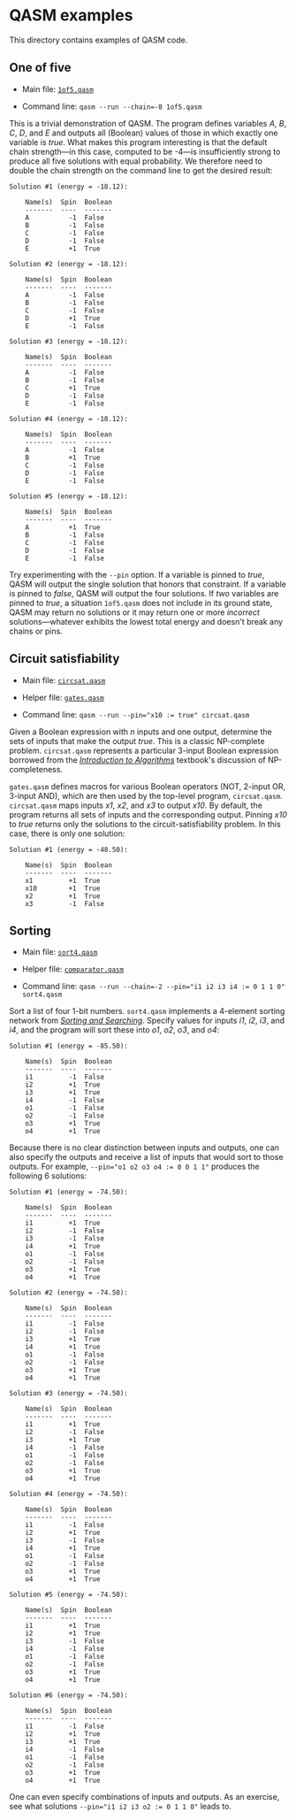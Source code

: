 QASM examples
=============

This directory contains examples of QASM code.

One of five
-----------

* Main file: [`1of5.qasm`](1of5.qasm)

* Command line: `qasm --run --chain=-8 1of5.qasm`

This is a trivial demonstration of QASM.  The program defines variables *A*, *B*, *C*, *D*, and *E* and outputs all (Boolean) values of those in which exactly one variable is *true*.  What makes this program interesting is that the default chain strength—in this case, computed to be -4—is insufficiently strong to produce all five solutions with equal probability.  We therefore need to double the chain strength on the command line to get the desired result:
```
Solution #1 (energy = -18.12):

    Name(s)  Spin  Boolean
    -------  ----  -------
    A          -1  False
    B          -1  False
    C          -1  False
    D          -1  False
    E          +1  True

Solution #2 (energy = -18.12):

    Name(s)  Spin  Boolean
    -------  ----  -------
    A          -1  False
    B          -1  False
    C          -1  False
    D          +1  True
    E          -1  False

Solution #3 (energy = -18.12):

    Name(s)  Spin  Boolean
    -------  ----  -------
    A          -1  False
    B          -1  False
    C          +1  True
    D          -1  False
    E          -1  False

Solution #4 (energy = -18.12):

    Name(s)  Spin  Boolean
    -------  ----  -------
    A          -1  False
    B          +1  True
    C          -1  False
    D          -1  False
    E          -1  False

Solution #5 (energy = -18.12):

    Name(s)  Spin  Boolean
    -------  ----  -------
    A          +1  True
    B          -1  False
    C          -1  False
    D          -1  False
    E          -1  False
```

Try experimenting with the `--pin` option.  If a variable is pinned to *true*, QASM will output the single solution that honors that constraint.  If a variable is pinned to *false*, QASM will output the four solutions.  If *two* variables are pinned to *true*, a situation `1of5.qasm` does not include in its ground state, QASM may return no solutions or it may return one or more *incorrect* solutions—whatever exhibits the lowest total energy and doesn't break any chains or pins.

Circuit satisfiability
----------------------

* Main file: [`circsat.qasm`](circsat.qasm)

* Helper file: [`gates.qasm`](gates.qasm)

* Command line: `qasm --run --pin="x10 := true" circsat.qasm`

Given a Boolean expression with *n* inputs and one output, determine the sets of inputs that make the output *true*.  This is a classic NP-complete problem.  `circsat.qasm` represents a particular 3-input Boolean expression borrowed from the [*Introduction to Algorithms*](https://mitpress.mit.edu/books/introduction-algorithms) textbook's discussion of NP-completeness.

`gates.qasm` defines macros for various Boolean operators (NOT, 2-input OR, 3-input AND), which are then used by the top-level program, `circsat.qasm`.  `circsat.qasm` maps inputs *x1*, *x2*, and *x3* to output *x10*.  By default, the program returns all sets of inputs and the corresponding output.  Pinning *x10* to *true* returns only the solutions to the circuit-satisfiability problem.  In this case, there is only one solution:
```
Solution #1 (energy = -48.50):

    Name(s)  Spin  Boolean
    -------  ----  -------
    x1         +1  True
    x10        +1  True
    x2         +1  True
    x3         -1  False
```

Sorting
-------

* Main file: [`sort4.qasm`](sort4.qasm)

* Helper file: [`comparator.qasm`](comparator.qasm)

* Command line: `qasm --run --chain=-2 --pin="i1 i2 i3 i4 := 0 1 1 0" sort4.qasm `

Sort a list of four 1-bit numbers.  `sort4.qasm` implements a 4-element sorting network from [*Sorting and Searching*](http://www.informit.com/store/art-of-computer-programming-volume-3-sorting-and-searching-9780201896855).  Specify values for inputs *i1*, *i2*, *i3*, and *i4*, and the program will sort these into *o1*, *o2*, *o3*, and *o4*:
```
Solution #1 (energy = -85.50):

    Name(s)  Spin  Boolean
    -------  ----  -------
    i1         -1  False
    i2         +1  True
    i3         +1  True
    i4         -1  False
    o1         -1  False
    o2         -1  False
    o3         +1  True
    o4         +1  True
```
Because there is no clear distinction between inputs and outputs, one can also specify the outputs and receive a list of inputs that would sort to those outputs.  For example, `--pin="o1 o2 o3 o4 := 0 0 1 1"` produces the following 6 solutions:
```
Solution #1 (energy = -74.50):

    Name(s)  Spin  Boolean
    -------  ----  -------
    i1         +1  True
    i2         -1  False
    i3         -1  False
    i4         +1  True
    o1         -1  False
    o2         -1  False
    o3         +1  True
    o4         +1  True

Solution #2 (energy = -74.50):

    Name(s)  Spin  Boolean
    -------  ----  -------
    i1         -1  False
    i2         -1  False
    i3         +1  True
    i4         +1  True
    o1         -1  False
    o2         -1  False
    o3         +1  True
    o4         +1  True

Solution #3 (energy = -74.50):

    Name(s)  Spin  Boolean
    -------  ----  -------
    i1         +1  True
    i2         -1  False
    i3         +1  True
    i4         -1  False
    o1         -1  False
    o2         -1  False
    o3         +1  True
    o4         +1  True

Solution #4 (energy = -74.50):

    Name(s)  Spin  Boolean
    -------  ----  -------
    i1         -1  False
    i2         +1  True
    i3         -1  False
    i4         +1  True
    o1         -1  False
    o2         -1  False
    o3         +1  True
    o4         +1  True

Solution #5 (energy = -74.50):

    Name(s)  Spin  Boolean
    -------  ----  -------
    i1         +1  True
    i2         +1  True
    i3         -1  False
    i4         -1  False
    o1         -1  False
    o2         -1  False
    o3         +1  True
    o4         +1  True

Solution #6 (energy = -74.50):

    Name(s)  Spin  Boolean
    -------  ----  -------
    i1         -1  False
    i2         +1  True
    i3         +1  True
    i4         -1  False
    o1         -1  False
    o2         -1  False
    o3         +1  True
    o4         +1  True
```
One can even specify combinations of inputs and outputs.  As an exercise, see what solutions `--pin="i1 i2 i3 o2 := 0 1 1 0"` leads to.
